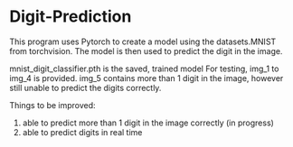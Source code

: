 # Digit-Prediction

This program uses Pytorch to create a model using the datasets.MNIST from torchvision. The model is then used to predict the digit in the image.

mnist_digit_classifier.pth is the saved, trained model
For testing, img_1 to img_4 is provided.
img_5 contains more than 1 digit in the image, however still unable to predict the digits correctly.

Things to be improved:
1. able to predict more than 1 digit in the image correctly (in progress)
2. able to predict digits in real time
